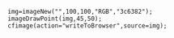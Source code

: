 ```luceescript+trycf
img=imageNew("",100,100,"RGB","3c6382");
imageDrawPoint(img,45,50);
cfimage(action="writeToBrowser",source=img);
```